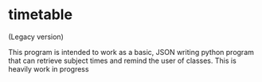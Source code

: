 # timetable

(Legacy version)

This program is intended to work as a basic, JSON writing python program that can retrieve subject times and remind the user of classes. This is heavily work in progress

